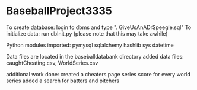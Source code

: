 # BaseballProject3335
To create database: login to dbms and type "\. GiveUsAnADrSpeegle.sql" 
To initialize data: run dbInit.py (please note that this may take awhile)

Python modules imported:
	pymysql
	sqlalchemy
	hashlib
	sys
	datetime

Data files are located in the baseballdatabank directory
	added data files: caughtCheating.csv, WorldSeries.csv

additional work done: 
	created a cheaters page 
	series score for every world series
	added a search for batters and pitchers